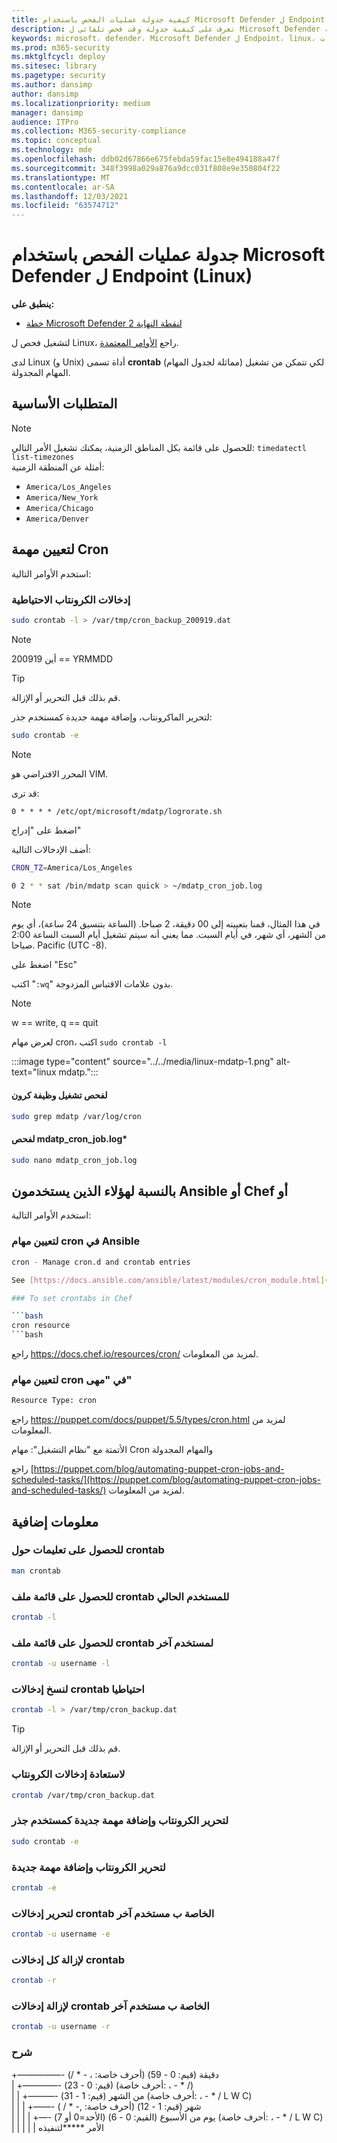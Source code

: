 ```yaml
---
title: كيفية جدولة عمليات الفحص باستخدام Microsoft Defender ل Endpoint (Linux)
description: تعرف على كيفية جدولة وقت فحص تلقائي ل Microsoft Defender لنقطة النهاية (Linux) لحماية أصول مؤسستك بشكل أفضل.
keywords: microsoft، defender، Microsoft Defender ل Endpoint، linux، عمليات الفحص، الحماية من الفيروسات، microsoft defender لنقطة النهاية (linux)
ms.prod: m365-security
ms.mktglfcycl: deploy
ms.sitesec: library
ms.pagetype: security
ms.author: dansimp
author: dansimp
ms.localizationpriority: medium
manager: dansimp
audience: ITPro
ms.collection: M365-security-compliance
ms.topic: conceptual
ms.technology: mde
ms.openlocfilehash: ddb02d67866e675febda59fac15e8e494188a47f
ms.sourcegitcommit: 348f3998a029a876a9dcc031f808e9e350804f22
ms.translationtype: MT
ms.contentlocale: ar-SA
ms.lasthandoff: 12/03/2021
ms.locfileid: "63574712"
---
```

# <a name="schedule-scans-with-microsoft-defender-for-endpoint-linux"></a>جدولة عمليات الفحص باستخدام Microsoft Defender ل Endpoint (Linux)

**ينطبق على:**
- [خطة Microsoft Defender لنقطة النهاية 2](https://go.microsoft.com/fwlink/p/?linkid=2154037)


لتشغيل فحص ل Linux، راجع [الأوامر المعتمدة](/microsoft-365/security/defender-endpoint/linux-resources#supported-commands).

لدى Linux (و Unix) أداة تسمى **crontab** (مماثلة لجدول المهام) لكي تتمكن من تشغيل المهام المجدولة.

## <a name="pre-requisite"></a>المتطلبات الأساسية

> [!NOTE]
> للحصول على قائمة بكل المناطق الزمنية، يمكنك تشغيل الأمر التالي: `timedatectl list-timezones`<br>
> أمثلة عن المنطقة الزمنية:
>
> - `America/Los_Angeles`
> - `America/New_York`
> - `America/Chicago`
> - `America/Denver`

## <a name="to-set-the-cron-job"></a>لتعيين مهمة Cron

استخدم الأوامر التالية:

### <a name="backup-crontab-entries"></a>إدخالات الكرونتاب الاحتياطية

```bash
sudo crontab -l > /var/tmp/cron_backup_200919.dat
```

> [!NOTE]
> أين 200919 == YRMMDD

> [!TIP]
> قم بذلك قبل التحرير أو الإزالة.

لتحرير الماكرونتاب، وإضافة مهمة جديدة كمستخدم جذر:

```bash
sudo crontab -e
```

> [!NOTE]
> المحرر الافتراضي هو VIM.

قد ترى:

```outbou
0 * * * * /etc/opt/microsoft/mdatp/logrorate.sh
```

اضغط على "إدراج"

أضف الإدخالات التالية:

```bash
CRON_TZ=America/Los_Angeles

0 2 * * sat /bin/mdatp scan quick > ~/mdatp_cron_job.log
```

> [!NOTE]
> في هذا المثال، قمنا بتعيينه إلى 00 دقيقة، 2 صباحا. (الساعة بتنسيق 24 ساعة)، أي يوم من الشهر، أي شهر، في أيام السبت. مما يعني أنه سيتم تشغيل أيام السبت الساعة 2:00 صباحا. Pacific (UTC -8).

اضغط على "Esc"

اكتب "`:wq`" بدون علامات الاقتباس المزدوجة.

> [!NOTE]
> w == write, q == quit

لعرض مهام cron، اكتب `sudo crontab -l`

:::image type="content" source="../../media/linux-mdatp-1.png" alt-text="linux mdatp.":::

#### <a name="to-inspect-cron-job-runs"></a>لفحص تشغيل وظيفة كرون

```bash
sudo grep mdatp /var/log/cron
```

#### <a name="to-inspect-the-mdatp_cron_joblog"></a>لفحص mdatp_cron_job.log*

```bash
sudo nano mdatp_cron_job.log
```

## <a name="for-those-who-use-ansible-chef-or-puppet"></a>بالنسبة لهؤلاء الذين يستخدمون Ansible أو Chef أو

استخدم الأوامر التالية:

### <a name="to-set-cron-jobs-in-ansible"></a>لتعيين مهام cron في Ansible

```bash
cron - Manage cron.d and crontab entries

See [https://docs.ansible.com/ansible/latest/modules/cron_module.html](https://docs.ansible.com/ansible/latest/modules/cron_module.html) for more information.

### To set crontabs in Chef

```bash
cron resource
```bash

```
راجع <https://docs.chef.io/resources/cron/> لمزيد من المعلومات.

### <a name="to-set-cron-jobs-in-puppet"></a>لتعيين مهام cron في "مهى"

```bash
Resource Type: cron
```

راجع <https://puppet.com/docs/puppet/5.5/types/cron.html> لمزيد من المعلومات.

الأتمتة مع "نظام التشغيل": مهام Cron والمهام المجدولة

راجع [https://puppet.com/blog/automating-puppet-cron-jobs-and-scheduled-tasks/](https://puppet.com/blog/automating-puppet-cron-jobs-and-scheduled-tasks/) لمزيد من المعلومات.

## <a name="additional-information"></a>معلومات إضافية

### <a name="to-get-help-with-crontab"></a>للحصول على تعليمات حول crontab

```bash
man crontab
```

### <a name="to-get-a-list-of-crontab-file-of-the-current-user"></a>للحصول على قائمة ملف crontab للمستخدم الحالي

```bash
crontab -l
```

### <a name="to-get-a-list-of-crontab-file-of-another-user"></a>للحصول على قائمة ملف crontab لمستخدم آخر

```bash
crontab -u username -l
```

### <a name="to-backup-crontab-entries"></a>لنسخ إدخالات crontab احتياطيا

```bash
crontab -l > /var/tmp/cron_backup.dat
```

> [!TIP]
> قم بذلك قبل التحرير أو الإزالة.

### <a name="to-restore-crontab-entries"></a>لاستعادة إدخالات الكرونتاب

```bash
crontab /var/tmp/cron_backup.dat
```

### <a name="to-edit-the-crontab-and-add-a-new-job-as-a-root-user"></a>لتحرير الكرونتاب وإضافة مهمة جديدة كمستخدم جذر

```bash
sudo crontab -e
```

### <a name="to-edit-the-crontab-and-add-a-new-job"></a>لتحرير الكرونتاب وإضافة مهمة جديدة

```bash
crontab -e
```

### <a name="to-edit-other-users-crontab-entries"></a>لتحرير إدخالات crontab الخاصة ب مستخدم آخر

```bash
crontab -u username -e
```

### <a name="to-remove-all-crontab-entries"></a>لإزالة كل إدخالات crontab

```bash
crontab -r
```

### <a name="to-remove-other-users-crontab-entries"></a>لإزالة إدخالات crontab الخاصة ب مستخدم آخر

```bash
crontab -u username -r
```

### <a name="explanation"></a>شرح

+—————- دقيقة (قيم: 0 - 59) (أحرف خاصة: ، - * /)  <br>
| +————- (قيم: 0 - 23) (أحرف خاصة: ، - * /) <br>
| | +———- من الشهر (قيم: 1 - 31) (أحرف خاصة: ، - * / L W C)  <br>
| | | +——- شهر (قيم: 1 - 12) (أحرف خاصة: ,- * / )  <br>
| | | | +—- يوم من الأسبوع (القيم: 0 - 6) (الأحد=0 أو 7) (أحرف خاصة: ، - * / L W C) <br>
| | | | | الأمر *****لتنفيذه
